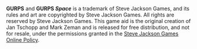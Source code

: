 **GURPS** and **GURPS _Space_** is a trademark of Steve Jackson Games, and its
rules and art are copyrighted by Steve Jackson Games. All rights are reserved by
Steve Jackson Games. This game aid is the original creation of Jan Tschopp and
Mark Zeman and is released for free distribution, and not for resale, under the
permissions granted in the 
[Steve Jackson Games Online Policy](http://www.sjgames.com/general/online_policy.html).
